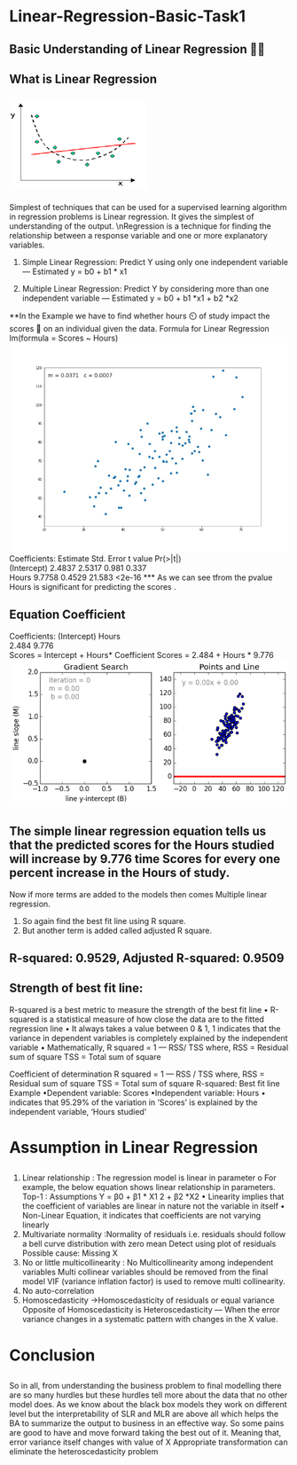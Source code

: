 # Linear-Regression-Basic-Task1
## Basic Understanding of Linear Regression 	:man_teacher:

## What is Linear Regression <h2> ![alt text](https://github.com/jaikushwaha7/Linear-Regression-Basic-Task1/blob/main/Image%201.png)
Simplest of techniques that can be used for a supervised learning algorithm in regression problems is Linear regression. It gives the simplest of understanding of the output.
\nRegression is a technique for finding the relationship between a response variable and one or more explanatory variables.
1. Simple Linear Regression: Predict Y using only one independent variable — Estimated y = b0 + b1 * x1

2. Multiple Linear Regression: Predict Y by considering more than one independent variable — Estimated y = b0 + b1 *x1 + b2 *x2

**In the Example we have to find whether hours :timer_clock: of study impact the scores :abacus: on an individual given the data.
Formula for Linear Regression
lm(formula = Scores ~ Hours)
![alt-text](https://github.com/jaikushwaha7/Linear-Regression-Basic-Task1/blob/main/LR_Visualization2.gif)
Coefficients:
            Estimate Std. Error t value Pr(>|t|)    
(Intercept)   2.4837     2.5317   0.981    0.337    
Hours         9.7758     0.4529  21.583   <2e-16 ***
As we can see tfrom the pvalue Hours is significant for predicting the scores .

## Equation Coefficient
Coefficients:
(Intercept)        Hours  
      2.484        9.776  
Scores = Intercept + Hours* Coefficient
Scores = 2.484 + Hours * 9.776
![alt-text](https://github.com/jaikushwaha7/Linear-Regression-Basic-Task1/blob/main/LR_Visualization.gif)
## The simple linear regression equation tells us that the predicted scores for the Hours studied will increase by 9.776  time Scores for every one percent increase in the Hours of study.
Now if more terms are added to the models then comes Multiple linear regression. 
1. So again find the best fit line using R square. 
2. But another term is added called adjusted R square.

## R-squared:  0.9529,	Adjusted R-squared:  0.9509 

## Strength of best fit line:
R-squared is a best metric to measure the strength of the best fit line
• R-squared is a statistical measure of how close the data are to the fitted regression line
• It always takes a value between 0 & 1, 1 indicates that the variance in dependent variables is completely explained by the independent variable • Mathematically, R squared = 1 — RSS/ TSS where, RSS = Residual sum of square TSS = Total sum of square

Coefficient of determination
R squared = 1 — RSS / TSS where, RSS = Residual sum of square TSS = Total sum of square R-squared: Best fit line Example •Dependent variable: Scores •Independent variable: Hours
• indicates that 95.29% of the variation in ‘Scores’ is explained by the independent variable, ‘Hours studied'

# Assumption in Linear Regression<h2>
 1. Linear relationship : The regression model is linear in parameter o For example, the below equation shows linear relationship in parameters. Top-1 : Assumptions Y = β0 + β1 * X1 2 + β2 *X2 • Linearity implies that the coefficient of variables are linear in nature not the variable in itself • Non-Linear Equation, it indicates that coefficients are not varying linearly
 2. Multivariate normality :Normality of residuals i.e. residuals should follow a bell curve distribution with zero mean
Detect using plot of residuals
Possible cause: Missing X
 3. No or little multicollinearity : No Multicollinearity among independent variables
Multi collinear variables should be removed from the final model
VIF (variance inflation factor) is used to remove multi collinearity.
 4. No auto-correlation
 5. Homoscedasticity ->Homoscedasticity of residuals or equal variance
Opposite of Homoscedasticity is Heteroscedasticity — When the error variance changes in a systematic pattern with changes in the X value.
  
# Conclusion<h2>

So in all, from understanding the business problem to final modelling there are so many hurdles but these hurdles tell more about the data that no other model does. As we know about the black box models they work on different level but the interpretability of SLR and MLR are above all which helps the BA to summarize the output to business in an effective way. So some pains are good to have and move forward taking the best out of it.
Meaning that, error variance itself changes with value of X
Appropriate transformation can eliminate the heteroscedasticity problem

